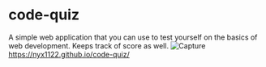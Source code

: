 # code-quiz
A simple web application that you can use to test yourself on the basics of web development. Keeps track of score as well.
![Capture](https://user-images.githubusercontent.com/82350938/120063854-80600a00-c026-11eb-98e3-e03b0b0b5012.JPG)
https://nyx1122.github.io/code-quiz/
